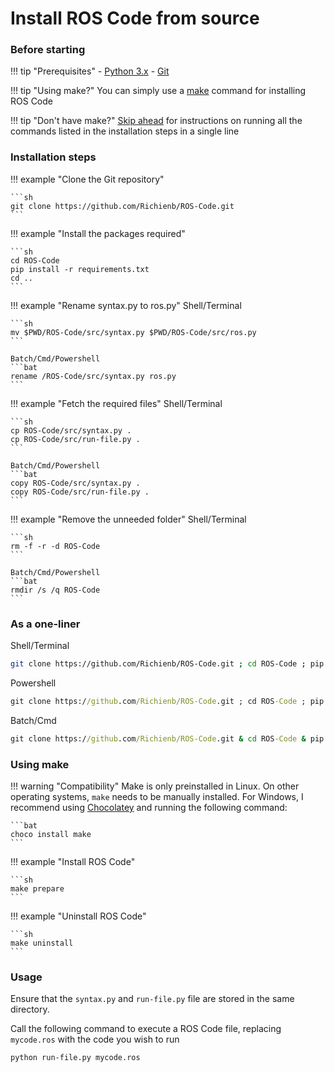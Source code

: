# Install ROS Code from source

### Before starting

!!! tip "Prerequisites"
    \- [Python 3.x](https://www.python.org/downloads/)
    \- [Git](https://git-scm.com/downloads)

!!! tip "Using make?"
    You can simply use a [make](#using-make) command for installing ROS Code

!!! tip "Don't have make?"
    [Skip ahead](#as-a-one-liner) for instructions on running all the commands listed in the installation steps in a single line

### Installation steps

!!! example "Clone the Git repository"

    ```sh
    git clone https://github.com/Richienb/ROS-Code.git
    ```

!!! example "Install the packages required"

    ```sh
    cd ROS-Code
    pip install -r requirements.txt
    cd ..
    ```

!!! example "Rename syntax.py to ros.py"
    Shell/Terminal

    ```sh
    mv $PWD/ROS-Code/src/syntax.py $PWD/ROS-Code/src/ros.py
    ```

    Batch/Cmd/Powershell
    ```bat
    rename /ROS-Code/src/syntax.py ros.py
    ```

!!! example "Fetch the required files"
    Shell/Terminal

    ```sh
    cp ROS-Code/src/syntax.py .
    cp ROS-Code/src/run-file.py .
    ```

    Batch/Cmd/Powershell
    ```bat
    copy ROS-Code/src/syntax.py .
    copy ROS-Code/src/run-file.py .
    ```

!!! example "Remove the unneeded folder"
    Shell/Terminal

    ```sh
    rm -f -r -d ROS-Code
    ```

    Batch/Cmd/Powershell
    ```bat
    rmdir /s /q ROS-Code
    ```

### As a one-liner

Shell/Terminal

```sh
git clone https://github.com/Richienb/ROS-Code.git ; cd ROS-Code ; pip install -r requirements.txt ; cd .. ; mv $PWD/ROS-Code/src/syntax.py $PWD/ROS-Code/src/ros.py ; cp ROS-Code/src/syntax.py . ; cp ROS-Code/src/run-file.py . ; rm -f -r -d ROS-Code
```

Powershell

```bat
git clone https://github.com/Richienb/ROS-Code.git ; cd ROS-Code ; pip install -r requirements.txt ; cd .. ; rename /ROS-Code/src/syntax.py ros.py ; copy ROS-Code/src/syntax.py . ; copy ROS-Code/src/run-file.py . ; rmdir /s /q ROS-Code
```

Batch/Cmd

```bat
git clone https://github.com/Richienb/ROS-Code.git & cd ROS-Code & pip install -r requirements.txt & cd .. & rename /ROS-Code/src/syntax.py ros.py & copy ROS-Code/src/syntax.py . & copy ROS-Code/src/run-file.py . & rmdir /s /q ROS-Code
```

### Using make

!!! warning "Compatibility"
    Make is only preinstalled in Linux. On other operating systems, `make` needs to be manually installed.
    For Windows, I recommend using [Chocolatey](https://chocolatey.org) and running the following command:

    ```bat
    choco install make
    ```

!!! example "Install ROS Code"

    ```sh
    make prepare
    ```

!!! example "Uninstall ROS Code"

    ```sh
    make uninstall
    ```

### Usage

Ensure that the `syntax.py` and `run-file.py` file are stored in the same directory.

Call the following command to execute a ROS Code file, replacing `mycode.ros` with the code you wish to run

```sh
python run-file.py mycode.ros
```
